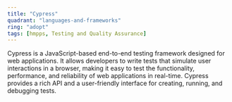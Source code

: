 ```yaml
---
title: "Cypress"
quadrant: "languages-and-frameworks"
ring: "adopt"
tags: [hmpps, Testing and Quality Assurance]
---
```


Cypress is a JavaScript-based end-to-end testing framework designed for web applications. It allows developers to write tests that simulate user interactions in a browser, making it easy to test the functionality, performance, and reliability of web applications in real-time. Cypress provides a rich API and a user-friendly interface for creating, running, and debugging tests.
